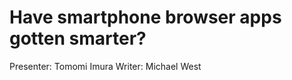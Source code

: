 Have smartphone browser apps gotten smarter?
==============
Presenter: Tomomi Imura
Writer: Michael West
